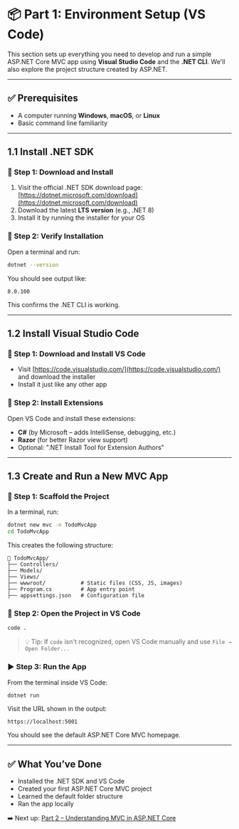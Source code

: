 # 📦 Part 1: Environment Setup (VS Code)

This section sets up everything you need to develop and run a simple ASP.NET Core MVC app using **Visual Studio Code** and the **.NET CLI**. We'll also explore the project structure created by ASP.NET.

---

## ✅ Prerequisites

* A computer running **Windows**, **macOS**, or **Linux**
* Basic command line familiarity

---

## 1.1 Install .NET SDK

### 🔗 Step 1: Download and Install

1. Visit the official .NET SDK download page: [https://dotnet.microsoft.com/download](https://dotnet.microsoft.com/download)
2. Download the latest **LTS version** (e.g., .NET 8)
3. Install it by running the installer for your OS

### 🧪 Step 2: Verify Installation

Open a terminal and run:

```bash
dotnet --version
```

You should see output like:

```
8.0.100
```

This confirms the .NET CLI is working.

---

## 1.2 Install Visual Studio Code

### 🔗 Step 1: Download and Install VS Code

* Visit [https://code.visualstudio.com/](https://code.visualstudio.com/) and download the installer
* Install it just like any other app

### 🧩 Step 2: Install Extensions

Open VS Code and install these extensions:

* **C#** (by Microsoft – adds IntelliSense, debugging, etc.)
* **Razor** (for better Razor view support)
* Optional: ".NET Install Tool for Extension Authors"

---

## 1.3 Create and Run a New MVC App

### 🧱 Step 1: Scaffold the Project

In a terminal, run:

```bash
dotnet new mvc -n TodoMvcApp
cd TodoMvcApp
```

This creates the following structure:

```plaintext
📁 TodoMvcApp/
├── Controllers/
├── Models/
├── Views/
├── wwwroot/           # Static files (CSS, JS, images)
├── Program.cs         # App entry point
├── appsettings.json   # Configuration file
```

### 📂 Step 2: Open the Project in VS Code

```bash
code .
```

> 💡 Tip: If `code` isn't recognized, open VS Code manually and use `File → Open Folder...`

### ▶️ Step 3: Run the App

From the terminal inside VS Code:

```bash
dotnet run
```

Visit the URL shown in the output:

```
https://localhost:5001
```

You should see the default ASP.NET Core MVC homepage.

---

## ✅ What You’ve Done

* Installed the .NET SDK and VS Code
* Created your first ASP.NET Core MVC project
* Learned the default folder structure
* Ran the app locally

➡️ Next up: [Part 2 – Understanding MVC in ASP.NET Core](./part2_understanding_mvc.md)
